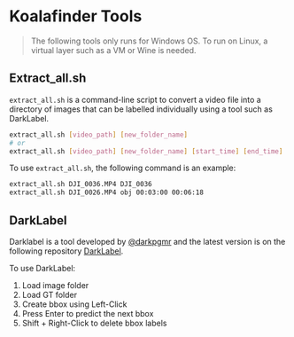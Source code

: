 # Koalafinder Tools

> The following tools only runs for Windows OS. To run on Linux, a virtual layer such as a VM or Wine is needed.

## Extract_all.sh

`extract_all.sh` is a command-line script to convert a video file into a directory of images that can be labelled individually using a tool such as DarkLabel. 
```bash
extract_all.sh [video_path] [new_folder_name]
# or
extract_all.sh [video_path] [new_folder_name] [start_time] [end_time]
```
To use `extract_all.sh`, the following command is an example:

```bash
extract_all.sh DJI_0036.MP4 DJI_0036
extract_all.sh DJI_0026.MP4 obj 00:03:00 00:06:18
```


## DarkLabel

Darklabel is a tool developed by [@darkpgmr](https://github.com/darkpgmr) and the latest version is on the following repository [DarkLabel](https://github.com/darkpgmr/DarkLabel).

To use DarkLabel:

1. Load image folder
2. Load GT folder
3. Create bbox using Left-Click
4. Press Enter to predict the next bbox
5. Shift + Right-Click to delete bbox labels

